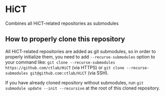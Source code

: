 # HiCT
Combines all HiCT-related repositories as submodules


## How to properly clone this repository

All HiCT-related repositories are added as git submodules, so in order to properly initialize them, you need to add `--recurse-submodules` option to your command like: `git clone --recurse-submodules https://github.com/ctlab/HiCT` (via HTTPS) or `git clone --recurse-submodules git@github.com:ctlab/HiCT` (via SSH).

If you have already cloned repository without submodules, run `git submodule update --init --recursive` at the root of this cloned repository.
